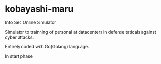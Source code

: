 kobayashi-maru
==============

Info Sec Online Simulator

Simulator to trainning of personal at datacenters
in defense taticals against cyber attacks.

Entirely coded with Go(Golang) language.

In start phase
